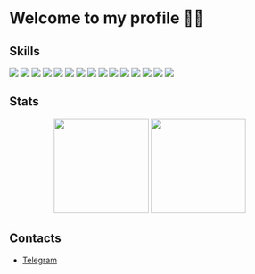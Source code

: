 # Welcome to my profile ✌🏻

## Skills
![](https://img.shields.io/badge/Python-3776AB?style=flat-square&logo=Python&logoColor=ffffff)
![](https://img.shields.io/badge/C-A8B9CC?style=flat-square&logo=C&logoColor=ffffff)
![](https://img.shields.io/badge/C++-00599C?style=flat-square&logo=C%2B%2B&logoColor=ffffff)
![](https://img.shields.io/badge/HTML-E34F26?style=flat-square&logo=HTML5&logoColor=ffffff)
![](https://img.shields.io/badge/CSS-1572B6?style=flat-square&logo=CSS3&logoColor=ffffff)
![](https://img.shields.io/badge/SQLite-003B57?style=flat-square&logo=SQLite&logoColor=ffffff)
![](https://img.shields.io/badge/Qt-41CD52?style=flat-square&logo=Qt&logoColor=ffffff)
![](https://img.shields.io/badge/Django-092E20?style=flat-square&logo=Django&logoColor=ffffff)
![](https://img.shields.io/badge/Apache%20Airflow-017CEE?style=flat-square&logo=Apache%20Airflow&logoColor=ffffff)
![](https://img.shields.io/badge/Pandas-150458?style=flat-square&logo=pandas&logoColor=ffffff)
![](https://img.shields.io/badge/Arduino-00979D?style=flat-square&logo=Arduino&logoColor=ffffff)
![](https://img.shields.io/badge/Linux-FCC624?style=flat-square&logo=Linux&logoColor=000000)
![](https://img.shields.io/badge/Git-F05032?style=flat-square&logo=Git&logoColor=ffffff)
![](https://img.shields.io/badge/Docker-2496ED?style=flat-square&logo=Docker&logoColor=ffffff)
![](https://img.shields.io/badge/VS%20Code-007ACC?style=flat-square&logo=Visual%20Studio%20Code&logoColor=ffffff)

## Stats
<div align="center">
  <img height="170em" src="https://github-readme-stats.vercel.app/api?username=rnv812&layout=compact&show_icons=true&theme=white&icon_color=2a84ea&hide_border=true&bg_color=00000000&text_color=2a84ea" />
  <img height="170em" src="https://github-readme-stats.vercel.app/api/top-langs/?username=rnv812&layout=compact&theme=white&icon_color=2a84ea&hide_border=true&bg_color=00000000&text_color=2a84ea" />
</div>

## Contacts
* [Telegram](https://t.me/rnv812)


